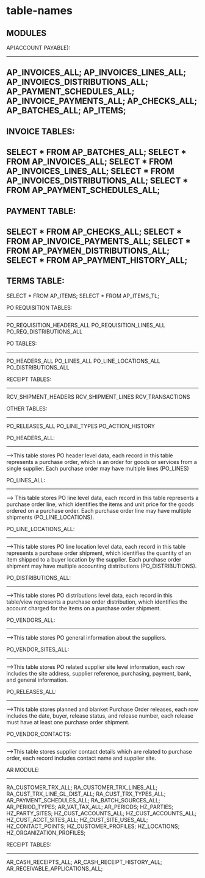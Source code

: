 # table-names
MODULES
--------
AP(ACCOUNT PAYABLE):
********************
AP_INVOICES_ALL;
AP_INVOICES_LINES_ALL;
AP_INVOIECS_DISTRIBUTIONS_ALL;
AP_PAYMENT_SCHEDULES_ALL;
AP_INVOICE_PAYMENTS_ALL;
AP_CHECKS_ALL;
AP_BATCHES_ALL;
AP_ITEMS;
-----------------------
INVOICE TABLES:
-----------------------
SELECT * FROM AP_BATCHES_ALL;
SELECT * FROM AP_INVOICES_ALL;
SELECT * FROM AP_INVOICES_LINES_ALL;
SELECT * FROM AP_INVOICES_DISTRIBUTIONS_ALL;
SELECT * FROM AP_PAYMENT_SCHEDULES_ALL;
--------------------
PAYMENT TABLE:
--------------------
SELECT * FROM AP_CHECKS_ALL;
SELECT * FROM AP_INVOICE_PAYMENTS_ALL;
SELECT * FROM AP_PAYMEN_DISTRIBUTIONS_ALL;
SELECT * FROM AP_PAYMENT_HISTORY_ALL;
--------------------
TERMS TABLE:
--------------------
SELECT * FROM AP_ITEMS;
SELECT * FROM AP_ITEMS_TL;

PO REQUISITION TABLES:
**********************
PO_REQUISITION_HEADERS_ALL
PO_REQUISITION_LINES_ALL
PO_REQ_DISTRIBUTIONS_ALL

PO TABLES:
**********
PO_HEADERS_ALL
PO_LINES_ALL
PO_LINE_LOCATIONS_ALL
PO_DISTRIBUTIONS_ALL

RECEIPT TABLES:
***************
RCV_SHIPMENT_HEADERS
RCV_SHIPMENT_LINES
RCV_TRANSACTIONS

OTHER TABLES:
*************
PO_RELEASES_ALL
PO_LINE_TYPES
PO_ACTION_HISTORY

PO_HEADERS_ALL:
****************
-->This table stores PO header level data, each record in this table represents a purchase order, which is an order for goods or services from a single supplier. Each purchase order may have multiple lines (PO_LINES)

PO_LINES_ALL:
*************
--> This table stores PO line level data, each record in this table represents a purchase order line, which identifies the items and unit price for the goods ordered on a purchase order. Each purchase order line may have multiple shipments (PO_LINE_LOCATIONS).

PO_LINE_LOCATIONS_ALL:
**********************
-->This table stores PO line location level data, each record in this table represents a purchase order shipment, which identifies the quantity of an item shipped to a buyer location by the supplier. Each purchase order shipment may have multiple accounting distributions (PO_DISTRIBUTIONS).

PO_DISTRIBUTIONS_ALL:
*********************
-->This table stores PO distributions level data, each record in this table/view represents a purchase order distribution, which identifies the account charged for the items on a purchase order shipment.

PO_VENDORS_ALL:
***************
-->This table stores PO general information about the suppliers.

PO_VENDOR_SITES_ALL:
********************
-->This table stores PO related supplier site level information, each row includes the site address, supplier reference, purchasing, payment, bank, and general information.

PO_RELEASES_ALL: 
*****************
-->This table stores planned and blanket Purchase Order releases, each row includes the date, buyer, release status, and release number, each release must have at least one purchase order shipment.

PO_VENDOR_CONTACTS:
*******************
-->This table stores supplier contact details which are related to purchase order, each record includes contact name and supplier site.

AR MODULE:
**********
RA_CUSTOMER_TRX_ALL;
RA_CUSTOMER_TRX_LINES_ALL;
RA_CUST_TRX_LINE_GL_DIST_ALL;
RA_CUST_TRX_TYPES_ALL;
AR_PAYMENT_SCHEDULES_ALL;
RA_BATCH_SOURCES_ALL;
AR_PERIOD_TYPES;
AR_VAT_TAX_ALL;
AR_PERIODS;
HZ_PARTIES;
HZ_PARTY_SITES;
HZ_CUST_ACCOUNTS_ALL;
HZ_CUST_ACCOUNTS_ALL;
HZ_CUST_ACCT_SITES_ALL;
HZ_CUST_SITE_USES_ALL;
HZ_CONTACT_POINTS;
HZ_CUSTOMER_PROFILES;
HZ_LOCATIONS;
HZ_ORGANIZATION_PROFILES;

RECEIPT TABLES:
****************
AR_CASH_RECEIPTS_ALL;
AR_CASH_RECEIPT_HISTORY_ALL;
AR_RECEIVABLE_APPLICATIONS_ALL;
